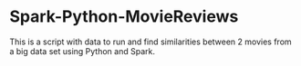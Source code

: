 # Spark-Python-MovieReviews
This is a script with data to run and find similarities between 2 movies from a big data set using Python and Spark.
